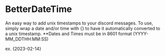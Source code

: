 # BetterDateTime

An easy way to add unix timestamps to your discord messages. To use, simply wrap a date and/or time with {} to have it automatically converted to a unix timestamp. **Dates and Times must be in 8601 format (YYYY-MM_DDTHH:MM:SS)

ex. {2023-02-14}
